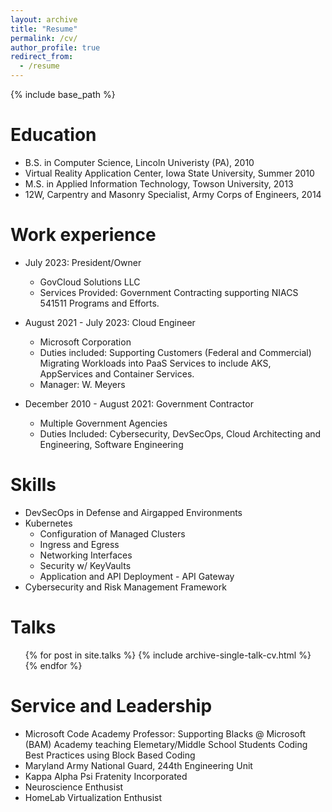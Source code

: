 ```yaml
---
layout: archive
title: "Resume"
permalink: /cv/
author_profile: true
redirect_from:
  - /resume
---
```


{% include base_path %}

Education
======
* B.S. in Computer Science, Lincoln Univeristy (PA), 2010
* Virtual Reality Application Center, Iowa State University, Summer 2010
* M.S. in Applied Information Technology, Towson University, 2013
* 12W, Carpentry and Masonry Specialist, Army Corps of Engineers, 2014

Work experience
======
* July 2023: President/Owner
  * GovCloud Solutions LLC
  * Services Provided: Government Contracting supporting NIACS 541511 Programs and Efforts. 

* August 2021 - July 2023: Cloud Engineer
  * Microsoft Corporation
  * Duties included: Supporting Customers (Federal and Commercial) Migrating Workloads into PaaS Services to include AKS, AppServices and Container Services.
  * Manager: W. Meyers

* December 2010 - August 2021: Government Contractor
  * Multiple Government Agencies
  * Duties Included: Cybersecurity, DevSecOps, Cloud Architecting and Engineering, Software Engineering

  
Skills
======
* DevSecOps in Defense and Airgapped Environments
* Kubernetes
  * Configuration of Managed Clusters
  * Ingress and Egress
  * Networking Interfaces
  * Security w/ KeyVaults
  * Application and API Deployment - API Gateway
* Cybersecurity and Risk Management Framework

<!-- Publications
======
  <ul>{% for post in site.publications %}
    {% include archive-single-cv.html %}
  {% endfor %}</ul> -->
  
Talks
======
  <ul>{% for post in site.talks %}
    {% include archive-single-talk-cv.html %}
  {% endfor %}</ul>
  
  
Service and Leadership
======
* Microsoft Code Academy Professor: Supporting Blacks @ Microsoft (BAM) Academy teaching Elemetary/Middle School Students Coding Best Practices using Block Based Coding
* Maryland Army National Guard, 244th Engineering Unit
* Kappa Alpha Psi Fratenity Incorporated 
* Neuroscience Enthusist
* HomeLab Virtualization Enthusist 
